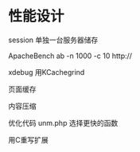 # 性能设计

session 单独一台服务器储存

ApacheBench
ab -n 1000 -c 10 http://

xdebug
用KCachegrind 

页面缓存 

内容压缩

优化代码 unm.php 选择更快的函数

用C重写扩展



